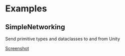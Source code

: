 # Examples

## SimpleNetworking

Send primitive types and dataclasses to and from Unity

[Screenshot](SimpleNetworking/img/simple_networking_screenshot.png)
